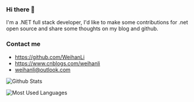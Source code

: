 ### Hi there 👋

I'm a .NET full stack developer, I'd like to make some contributions for .net open source and share some thoughts on my blog and github.

### Contact me

- <https://github.com/WeihanLi>
- <https://www.cnblogs.com/weihanli>
- <weihanli@outlook.com>

![Github Stats](https://github-readme-stats.vercel.app/api?username=WeihanLi&show_icons=true&theme=dark&count_private=true)

![Most Used Languages](https://github-readme-stats.vercel.app/api/top-langs/?username=WeihanLi&theme=dark)
